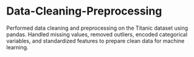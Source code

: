 # Data-Cleaning-Preprocessing
Performed data cleaning and preprocessing on the Titanic dataset using pandas. Handled missing values, removed outliers, encoded categorical variables, and standardized features to prepare clean data for machine learning.
